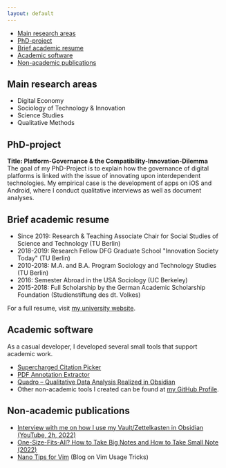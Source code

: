 ```yaml
---
layout: default
---
```


<!-- toc -->

- [Main research areas](#main-research-areas)
- [PhD-project](#phd-project)
- [Brief academic resume](#brief-academic-resume)
- [Academic software](#academic-software)
- [Non-academic publications](#non-academic-publications)

<!-- tocstop -->

## Main research areas
- Digital Economy
- Sociology of Technology & Innovation
- Science Studies
- Qualitative Methods

## PhD-project
**Title: Platform-Governance & the Compatibility-Innovation-Dilemma**  
The goal of my PhD-Project is to explain how the governance of digital platforms is linked with the issue of innovating upon interdependent technologies. My empirical case is the development of apps on iOS and Android, where I conduct qualitative interviews as well as document analyses.

## Brief academic resume
- Since 2019: Research & Teaching Associate Chair for Social Studies of Science
  and Technology (TU Berlin)
- 2018-2019: Research Fellow DFG Graduate School "Innovation Society Today" (TU
  Berlin)
- 2010-2018: M.A. and B.A. Program Sociology and Technology Studies (TU Berlin)
- 2016: Semester Abroad in the USA Sociology (UC Berkeley)
- 2015-2018: Full Scholarship by the German Academic Scholarship Foundation
  (Studienstiftung des dt. Volkes)

For a full resume, visit [my university website](https://www.tu.berlin/en/sos/about/team/christopher-grieser-ma).

## Academic software
As a casual developer, I developed several small tools that support academic
work.
- [Supercharged Citation
  Picker](https://github.com/chrisgrieser/alfred-bibtex-citation-picker)
- [PDF Annotation
  Extractor](https://github.com/chrisgrieser/pdf-annotation-extractor-alfred)
- [Quadro – Qualitative Data Analysis Realized in
  Obsidian](https://github.com/chrisgrieser/obsidian-quadro)
- Other non-academic tools I created can be found at [my GitHub
  Profile](https://github.com/chrisgrieser).

## Non-academic publications
- [Interview with me on how I use my Vault/Zettelkasten in Obsidian (YouTube,
  2h, 2022)](https://www.youtube.com/watch?v=DzJOJxDgQKc)
- [One-Size-Fits-All? How to Take Big Notes and How to Take Small Note
  (2022)](https://www.obsidianroundup.org/one-size-fits-all-how-to-take-big-notes-and-how-to-take-small-notes/)
- [Nano Tips for Vim](https://nanotipsforvim.prose.sh/) (Blog on Vim Usage
  Tricks)
